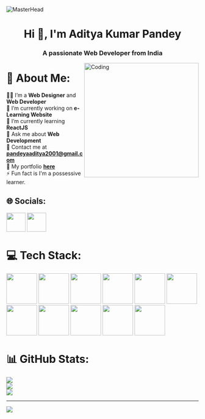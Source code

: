 ![MasterHead](https://media.licdn.com/dms/image/D4D16AQE2O3PiYIov4g/profile-displaybackgroundimage-shrink_350_1400/0/1688311231980?e=1694044800&v=beta&t=w9YoD7tAdfAUfIoRlW-GUcKt2weylvPvS5XX6WqF24E)
<h1 align="center">Hi 👋, I'm Aditya Kumar Pandey</h1>
<h3 align="center">A passionate Web Developer from India</h3>
<img align="right" alt="Coding" width="300" src="https://media0.giphy.com/media/qgQUggAC3Pfv687qPC/giphy.gif">

# 💫 About Me:
🧑‍💻 I’m a **Web Designer** and **Web Developer** <br>
🔭 I’m currently working on **e-Learning Website** <br>
🌱 I’m currently learning **ReactJS** <br>
💬 Ask me about **Web Development** <br>
📩 Contact me at **pandeyaaditya2001@gmail.com** <br>
💼 My portfolio **[here](https://aaditya0pf0.netlify.app)** <br>
⚡ Fun fact is I'm a possessive learner.


## 🌐 Socials:

[<img src="https://img.icons8.com/?size=512&id=xuvGCOXi8Wyg&format=png" width="50px" height="50px">](https://linkedin.com/in/aditya-kumar-pandey-249301233)
[<img src="https://img.icons8.com/?size=512&id=Xy10Jcu1L2Su&format=png" width="50px" height="50px">](https://instagram.com/its__aaditya_here)

# 💻 Tech Stack:

<img src="https://img.icons8.com/?size=512&id=hsPbhkOH4FMe&format=png" width="80px" height="80px">
<img src="https://img.icons8.com/?size=512&id=hsPbhkOH4FMe&format=png" width="80px" height="80px">
<img src="https://img.icons8.com/?size=512&id=hsPbhkOH4FMe&format=png" width="80px" height="80px">
<img src="https://img.icons8.com/?size=512&id=hsPbhkOH4FMe&format=png" width="80px" height="80px">
<img src="https://img.icons8.com/?size=512&id=hsPbhkOH4FMe&format=png" width="80px" height="80px">
<img src="https://img.icons8.com/?size=512&id=hsPbhkOH4FMe&format=png" width="80px" height="80px">
<img src="https://img.icons8.com/?size=512&id=hsPbhkOH4FMe&format=png" width="80px" height="80px">
<img src="https://img.icons8.com/?size=512&id=hsPbhkOH4FMe&format=png" width="80px" height="80px">
<img src="https://img.icons8.com/?size=512&id=hsPbhkOH4FMe&format=png" width="80px" height="80px">
<img src="https://img.icons8.com/?size=512&id=hsPbhkOH4FMe&format=png" width="80px" height="80px">
<img src="https://img.icons8.com/?size=512&id=hsPbhkOH4FMe&format=png" width="80px" height="80px">

# 📊 GitHub Stats:
![](https://github-readme-stats.vercel.app/api?username=adityapandey1111&theme=city_light&hide_border=true&include_all_commits=false&count_private=false)<br/>
![](https://github-readme-streak-stats.herokuapp.com/?user=adityapandey1111&theme=city_light&hide_border=true)<br/>
![](https://github-readme-stats.vercel.app/api/top-langs/?username=adityapandey1111&theme=city_light&hide_border=true&include_all_commits=false&count_private=false&layout=compact)

---
[![](https://visitcount.itsvg.in/api?id=adityapandey1111&icon=5&color=0)](https://visitcount.itsvg.in)

<!-- Proudly created with GPRM ( https://gprm.itsvg.in ) -->
